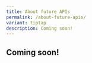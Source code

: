 ```yaml
---
title: About future APIs
permalink: /about-future-apis/
variant: tiptap
description: Coming soon!
---
```

<h2>Coming soon!</h2>
<p></p>